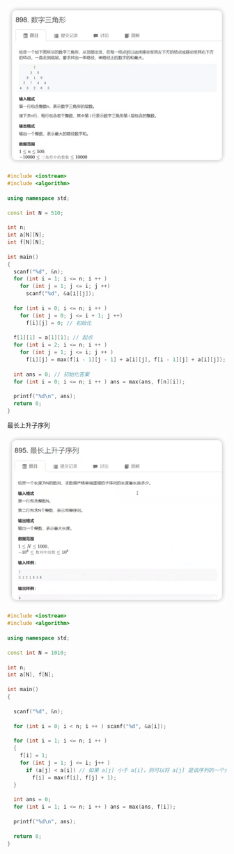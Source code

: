 ![image-20250609182424326](https://github.com/xuegao2005/Linear_DP/blob/main/image-20250609182424326.png)

```cpp
#include <iostream>
#include <algorithm>

using namespace std;

const int N = 510;

int n;
int a[N][N];
int f[N][N];

int main()
{
  scanf("%d", &n);
  for (int i = 1; i <= n; i ++ )
    for (int j = 1; j <= i; j ++)
      scanf("%d", &a[i][j]);

  for (int i = 0; i <= n; i ++ )
    for (int j = 0; j <= i + 1; j ++)
      f[i][j] = 0; // 初始化

  f[1][1] = a[1][1]; // 起点
  for (int i = 2; i <= n; i ++ )
    for (int j = 1; j <= i; j ++ )
      f[i][j] = max(f[i - 1][j - 1] + a[i][j], f[i - 1][j] + a[i][j]);

  int ans = 0; // 初始化答案
  for (int i = 0; i <= n; i ++ ) ans = max(ans, f[n][i]);

  printf("%d\n", ans);
  return 0;
}
```



最长上升子序列

![image-20250609194720470](https://github.com/xuegao2005/Linear_DP/blob/main/image-20250609194720470.png)

```cpp
#include <iostream>
#include <algorithm>

using namespace std;

const int N = 1010;

int n;
int a[N], f[N];

int main()
{

  scanf("%d", &n);

  for (int i = 0; i < n; i ++ ) scanf("%d", &a[i]);

  for (int i = 1; i <= n; i ++ )
  {
    f[i] = 1;
    for (int j = 1; j <= i; j++ )
      if (a[j] < a[i]) // 如果 a[j] 小于 a[i]，则可以将 a[j] 是该序列的一个元素
        f[i] = max(f[i], f[j] + 1);
  }
    
  int ans = 0;
  for (int i = 1; i <= n; i ++ ) ans = max(ans, f[i]);

  printf("%d\n", ans);

  return 0;
}
```


